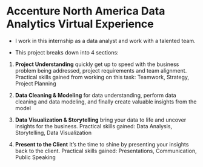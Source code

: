 # Accenture North America Data Analytics Virtual Experience

* I work in this internship as a data analyst and work with a talented team.

* This project breaks down into 4 sections:
1. **Project Understanding** quickly get up to speed with the business problem being addressed, project requirements and team alignment. Practical skills gained from working on this task: Teamwork, Strategy, Project Planning

2. **Data Cleaning & Modeling** for data understanding, perform data cleaning and data modeling, and finally create valuable insights from the model

3. **Data Visualization & Storytelling** bring your data to life and uncover insights for the business. Practical skills gained: Data Analysis, Storytelling, Data Visualization

4. **Present to the Client** It’s the time to shine by presenting your insights back to the client. Practical skills gained: Presentations, Communication, Public Speaking
